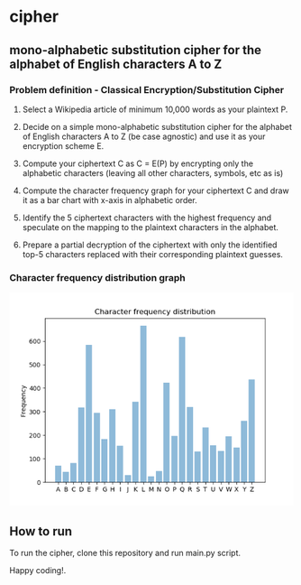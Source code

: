 # cipher
## mono-alphabetic substitution cipher for the alphabet of English characters A to Z 

### Problem definition - Classical Encryption/Substitution Cipher

1. Select a Wikipedia article of minimum 10,000 words as your plaintext P.

2. Decide on a simple mono-alphabetic substitution cipher for the alphabet of English characters A to Z (be case agnostic) and    use it as your encryption scheme E.

3. Compute your ciphertext C as C = E(P) by encrypting only the alphabetic characters (leaving all other characters, symbols,      etc as is)

4. Compute the character frequency graph for your ciphertext C and draw it as a bar chart with x-axis in alphabetic order.

5. Identify the 5 ciphertext characters with the highest frequency and speculate on the mapping to the plaintext characters in    the alphabet.

6. Prepare a partial decryption of the ciphertext with only the identified top-5 characters replaced with their corresponding      plaintext guesses.

### Character frequency distribution graph 

![](https://github.com/PrimeshShamilka/cipher/blob/master/character%20frequency%20distriution.png)

## How to run

To run the cipher, clone this repository and run main.py script. 

Happy coding!. 
